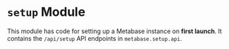 # `setup` Module

This module has code for setting up a Metabase instance on **first launch**. It contains the `/api/setup` API endpoints in
`metabase.setup.api`.
